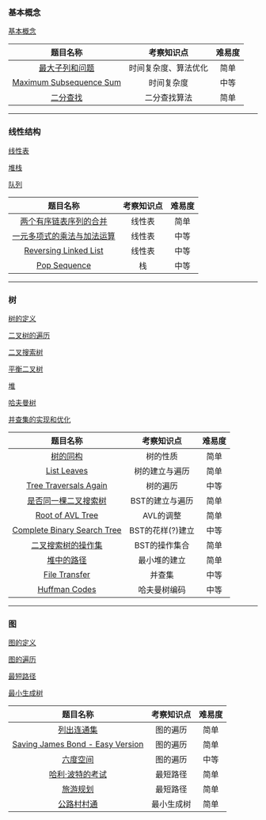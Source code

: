 
### 基本概念

 [基本概念](https://blog.csdn.net/liyuanyue2017/article/details/82990565)

| 题目名称                                                     | 考察知识点           | 难易度 |
| :------------------------------------------------------------: | :----------: | :------: |
| [最大子列和问题](https://blog.csdn.net/liyuanyue2017/article/details/82990246) | 时间复杂度、算法优化 | 简单   |
| [Maximum Subsequence Sum](https://blog.csdn.net/liyuanyue2017/article/details/83015775) | 时间复杂度           | 中等   |
| [二分查找](https://blog.csdn.net/liyuanyue2017/article/details/83029537) | 二分查找算法         | 简单   |

---

### 线性结构

[线性表](https://blog.csdn.net/liyuanyue2017/article/details/83244310)

[堆栈](https://blog.csdn.net/liyuanyue2017/article/details/83688288)

[队列](https://blog.csdn.net/liyuanyue2017/article/details/83688306)

| 题目名称                                                     | 考察知识点 | 难易度 |
| :------------------------------------------------------------: | :----------: | :------: |
| [两个有序链表序列的合并](https://blog.csdn.net/liyuanyue2017/article/details/83214908) | 线性表     | 简单   |
| [一元多项式的乘法与加法运算](https://blog.csdn.net/liyuanyue2017/article/details/83244253) | 线性表     | 中等   |
| [Reversing Linked List](https://blog.csdn.net/liyuanyue2017/article/details/83269991) | 线性表     | 中等   |
| [Pop Sequence](https://blog.csdn.net/liyuanyue2017/article/details/83302030) | 栈         | 中等   |

---
### 树

[树的定义](https://blog.csdn.net/liyuanyue2017/article/details/83412796)

[二叉树的遍历](https://blog.csdn.net/liyuanyue2017/article/details/83548361)

[二叉搜索树](https://blog.csdn.net/liyuanyue2017/article/details/83614914)

[平衡二叉树](https://blog.csdn.net/liyuanyue2017/article/details/83652743)

[堆](https://blog.csdn.net/liyuanyue2017/article/details/83713957)

[哈夫曼树](https://blog.csdn.net/liyuanyue2017/article/details/83744262)

[并查集的实现和优化](https://blog.csdn.net/liyuanyue2017/article/details/83830634)

| 题目名称| 考察知识点| 难易度 |
| :------------------------------------------------------------: | :----------: | :------: |
| [树的同构](https://blog.csdn.net/liyuanyue2017/article/details/83538124) | 树的性质         | 简单   |
| [List Leaves](https://blog.csdn.net/liyuanyue2017/article/details/83539009) | 树的建立与遍历   | 简单   |
| [Tree Traversals Again](https://blog.csdn.net/liyuanyue2017/article/details/83545926) | 树的遍历         | 中等   |
| [是否同一棵二叉搜索树](https://blog.csdn.net/liyuanyue2017/article/details/83625326) | BST的建立与遍历  | 简单   |
| [Root of AVL Tree](https://blog.csdn.net/liyuanyue2017/article/details/83653257) | AVL的调整        | 简单   |
| [Complete Binary Search Tree](https://blog.csdn.net/liyuanyue2017/article/details/83658106) | BST的花样(?)建立 | 中等   |
| [二叉搜索树的操作集](https://blog.csdn.net/liyuanyue2017/article/details/83683953) | BST的操作集合    | 简单   |
| [堆中的路径](https://blog.csdn.net/liyuanyue2017/article/details/83714443) | 最小堆的建立     | 简单   |
| [File Transfer](https://blog.csdn.net/liyuanyue2017/article/details/83831833) | 并查集           | 中等   |
| [Huffman Codes](https://blog.csdn.net/liyuanyue2017/article/details/83870849) | 哈夫曼树编码     | 中等   |

---
### 图

[图的定义](https://blog.csdn.net/liyuanyue2017/article/details/84029138)

[图的遍历](https://blog.csdn.net/liyuanyue2017/article/details/84104075)

[最短路径](https://blog.csdn.net/liyuanyue2017/article/details/84145832)

[最小生成树](https://blog.csdn.net/liyuanyue2017/article/details/84202310)

| 题目名称                                                     | 考察知识点 | 难易度 |
| :------------------------------------------------------------: | :----------: | :------: |
| [列出连通集](https://blog.csdn.net/liyuanyue2017/article/details/84034666) | 图的遍历   | 简单   |
| [Saving James Bond - Easy Version](https://blog.csdn.net/liyuanyue2017/article/details/84068599) | 图的遍历   | 简单   |
| [六度空间](https://blog.csdn.net/liyuanyue2017/article/details/84094685) | 图的遍历   | 中等   |
| [哈利·波特的考试](https://blog.csdn.net/liyuanyue2017/article/details/84145804) | 最短路径   | 简单   |
| [旅游规划](https://blog.csdn.net/liyuanyue2017/article/details/84192009) | 最短路径   | 简单   |
| [公路村村通](https://blog.csdn.net/liyuanyue2017/article/details/84201998) | 最小生成树 | 简单   |

